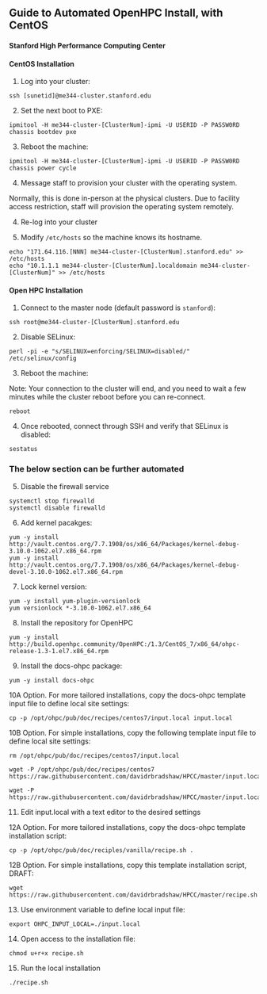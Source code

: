 ## Guide to Automated OpenHPC Install, with CentOS

#### Stanford High Performance Computing Center

#### CentOS Installation

1. Log into your cluster:
```
ssh [sunetid]@me344-cluster.stanford.edu
```
2. Set the next boot to PXE:
```
ipmitool -H me344-cluster-[ClusterNum]-ipmi -U USERID -P PASSW0RD chassis bootdev pxe
```
3. Reboot the machine:
```
ipmitool -H me344-cluster-[ClusterNum]-ipmi -U USERID -P PASSW0RD chassis power cycle
```
4. Message staff to provision your cluster with the operating system. 

Normally, this is done in-person at the physical clusters. Due to facility access restriction, staff will provision the operating system remotely. 

4. Re-log into your cluster

5. Modify `/etc/hosts` so the machine knows its hostname. 
```
echo "171.64.116.[NNN] me344-cluster-[ClusterNum].stanford.edu" >> /etc/hosts
echo "10.1.1.1 me344-cluster-[ClusterNum].localdomain me344-cluster-[ClusterNum]" >> /etc/hosts
```
#### Open HPC Installation

1. Connect to the master node (default password is `stanford`):
```
ssh root@me344-cluster-[ClusterNum].stanford.edu
```

2. Disable SELinux:
```
perl -pi -e "s/SELINUX=enforcing/SELINUX=disabled/" /etc/selinux/config
```
3. Reboot the machine:

Note: Your connection to the cluster will end, and you need to wait a few minutes while the cluster reboot before you can re-connect. 
```
reboot
```
4. Once rebooted, connect through SSH and verify that SELinux is disabled:
```
sestatus
```

### The below section can be further automated
5. Disable the firewall service
```
systemctl stop firewalld
systemctl disable firewalld
```
6. Add kernel pacakges:
```
yum -y install http://vault.centos.org/7.7.1908/os/x86_64/Packages/kernel-debug-3.10.0-1062.el7.x86_64.rpm
yum -y install http://vault.centos.org/7.7.1908/os/x86_64/Packages/kernel-debug-devel-3.10.0-1062.el7.x86_64.rpm
```
7. Lock kernel version:
```
yum -y install yum-plugin-versionlock 
yum versionlock *-3.10.0-1062.el7.x86_64
```
8. Install the repository for OpenHPC
```
yum -y install http://build.openhpc.community/OpenHPC:/1.3/CentOS_7/x86_64/ohpc-release-1.3-1.el7.x86_64.rpm 
```
9. Install the docs-ohpc package:
```
yum -y install docs-ohpc
```
10A Option. For more tailored installations, copy the docs-ohpc template input file to define local site settings:
```
cp -p /opt/ohpc/pub/doc/recipes/centos7/input.local input.local
```
10B Option. For simple installations, copy the following template input file to define local site settings:
```
rm /opt/ohpc/pub/doc/recipes/centos7/input.local

wget -P /opt/ohpc/pub/doc/recipes/centos7 https://raw.githubusercontent.com/davidrbradshaw/HPCC/master/input.local

wget -P https://raw.githubusercontent.com/davidrbradshaw/HPCC/master/input.local

```
11. Edit input.local with a text editor to the desired settings

12A Option. For more tailored installations, copy the docs-ohpc template installation script:
```
cp -p /opt/ohpc/pub/doc/reciples/vanilla/recipe.sh .
```
12B Option. For simple installations, copy this template installation script, DRAFT:
```
wget https://raw.githubusercontent.com/davidrbradshaw/HPCC/master/recipe.sh
```
13. Use environment variable to define local input file:
```
export OHPC_INPUT_LOCAL=./input.local
```
14. Open access to the installation file:
```
chmod u+r+x recipe.sh
```
15. Run the local installation
```
./recipe.sh
```
